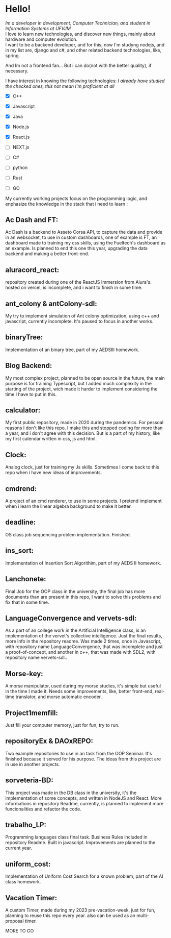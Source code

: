 # Hello!

*Im a developer in development, Computer Technician, and student in Information Systems at UFVJM* <br>
I love to learn new technologies, and discover new things,  mainly about hardware and computer evolution.<br>
I want to be a backend developer, and for this, now I'm studyng nodejs, and in my list are, django and c#, and other related backend technologies, like, spring.

 And Im not a frontend fan... But i can do(not with the better quality), if necessary.
 
 I have interest in knowing the following technologies: 
 *I already have studied the checked ones, this not mean I'm proficient at all*
 

 - [x] C++
 - [x] Javascript
 - [x] Java
 - [x] Node.js
 - [x] React.js
 - [ ] NEXT.js
 - [ ] C#
 - [ ] python
 - [ ] Rust
 - [ ] GO


My currently working projects focus on the programming logic, and enphasize the knowledge in the stack that i need to learn : 
## Ac Dash and FT:

Ac Dash is a backend to Asseto Corsa API, to capture the data and provide in an websocket, to use in custom dashboards, one of example is FT, an dashboard made to training my css skills, using the Fueltech's dashboard as an example. Is planned to end this one this year, upgrading the data backend and making a better front-end.
## aluracord_react:

repository created during one of the ReactJS Immersion from Alura's. hosted on vercel, is incomplete, and i want to finish in some time.
## ant_colony & antColony-sdl:

My try to implement simulation of Ant colony optimization, using c++ and javascript, currently incomplete. It's paused to focus in another works.
## binaryTree:

Implementation of an binary tree, part of my AEDSIII homework.

## Blog Backend:

My most complex project, planned to be open source in the future, the main purpose is for training Typescript, but I added much complexity in the starting of the project, wich made it harder to implement considering the time I have to put in this. 
## calculator:

My first public repository, made in 2020 during the pandemics. For pessoal reasons I don't like this repo. I make this and stopped coding for more than a year, and i don't agree with this decision. But is a part of my history, like my first calendar written in css, js and html.

## Clock: 

Analog clock, just for training my Js skills. Sometimes I come back to this repo when i have new ideas of improvements.

## cmdrend:

A project of an cmd renderer, to use in some projects. I pretend implement when i learn the linear algebra background to make it better.

## deadline:

OS class job sequencing problem implementation. Finished.

## ins_sort:

Implementation of Insertion Sort Algorithim, part of my AEDS II homework.

## Lanchonete:

Final Job for the OOP class in the university, the final job has more documents than are present in this repo, I want to solve this problems and fix that in some time.

## LanguageConvergence and vervets-sdl:

 As a part of an college work in the Artificial Intelligence class, is an implementation of the vervet's collective intelligence. Just the final results, more info in the repository readme. Was made 2 times, once in Javascript, with repository name LanguageConvergence, that was incomplete and just a proof-of-concept, and another in c++, that was made with SDL2, with repository name vervets-sdl..  

## Morse-key:

A morse manipulator, used during my morse studies, it's simple but useful in the time I made it. Needs some improvements, like, better front-end, real-time translator, and morse automatic encoder. 

## Project1memfill:

Just fill your computer memory, just for fun, try to run. 

## repositoryEx & DAOxREPO:

Two example repositories to use in an task from the OOP Seminar. It's finished because it served for his purpose. The ideas from this project are in use in another projects.

## sorveteria-BD:

This project was made in the DB class in the university, it's the implementation of some concepts, and written in NodeJS and React. More informations in repository Readme, currently, is planned to implement more funcionalities and refactor the code.

## trabalho_LP:

Programming languages class final task. Business Rules included in repository Readme. Built in javascript. Improvements are planned to the current year.

## uniform_cost:

Implementation of Uniform Cost Search for a known problem, part of the AI class homework.

## Vacation Timer:

A custom Timer, made during my 2023 pre-vacation-week, just for fun, planning to reuse this repo every year. also can be used as an multi-proposal timer.

MORE TO GO
